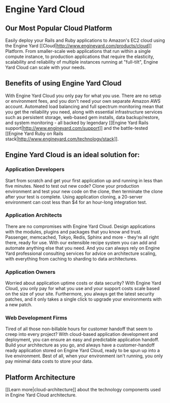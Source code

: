 # Engine Yard Cloud

## Our Most Popular Cloud Platform
Easily deploy your Rails and Ruby applications to Amazon's EC2 cloud using the 
Engine Yard [[Cloud|http://www.engineyard.com/products/cloud]] Platform. From 
smaller-scale web applications that run within a single compute instance, to production applications that require the elasticity, scalability and reliability of multiple instances 
running at "full-tilt", Engine Yard Cloud can scale with your needs.

## Benefits of using Engine Yard Cloud

With Engine Yard Cloud you only pay for what you use. There are no setup or 
environment fees, and you don't need your own separate Amazon AWS account. Automated load balancing 
and full spectrum monitoring mean that you get the reliability you need, along with 
essential infrastructure services such as persistent storage, web-based gem installs, 
data backup/restore, and system monitoring \- all backed by legendary 
[[Engine Yard Rails support|http://www.engineyard.com/support]] and the battle-tested 
[[Engine Yard Ruby on Rails stack|http://www.engineyard.com/technology/stack]].


## Engine Yard Cloud is an ideal solution for:

### Application Developers
Start from scratch and get your first application up and running in less than five 
minutes. Need to test out new code? Clone your production environment and test your 
new code on the clone, then terminate the clone after your test is complete. Using 
application cloning, a 20-server environment can cost less than $4 for an hour-long 
integration test.

### Application Architects
There are no compromises with Engine Yard Cloud. Design applications with the 
modules, plugins and packages that you know and trust. Passenger, memcached, Tokyo, 
Redis, Sphinx and more \- they're all right there, ready for use. With our extensible 
recipe system you can add and automate anything else that you need. And you can always 
rely on Engine Yard professional consulting services for advice on architecture scaling, 
with everything from caching to sharding to data architectures.

### Application Owners
Worried about application uptime costs or data security? With Engine Yard Cloud, you 
only pay for what you use and your support costs scale based on the size of your site. Furthermore, 
you always get the latest security patches, and it only takes a single click to upgrade 
your environments with a new patch.

### Web Development Firms
Tired of all those non-billable hours for customer handoff that seem to creep into every 
project? With cloud-based application development and deployment, you can ensure an easy 
and predictable application handoff. Build your architecture as you go, and always have a 
customer-handoff ready application stored on Engine Yard Cloud, ready to be spun up 
into a live environment. Best of all, when your environment isn't running, you only pay 
minimal data costs to store your data.

## Platform Architecture
[[Learn more|cloud-architecture]] about the technology components used in Engine Yard Cloud architecture.

